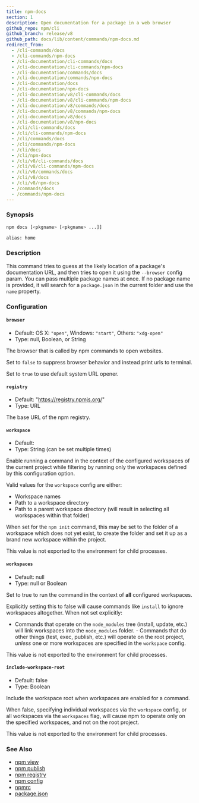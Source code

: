 ```yaml
---
title: npm-docs
section: 1
description: Open documentation for a package in a web browser
github_repo: npm/cli
github_branch: release/v8
github_path: docs/lib/content/commands/npm-docs.md
redirect_from:
  - /cli-commands/docs
  - /cli-commands/npm-docs
  - /cli-documentation/cli-commands/docs
  - /cli-documentation/cli-commands/npm-docs
  - /cli-documentation/commands/docs
  - /cli-documentation/commands/npm-docs
  - /cli-documentation/docs
  - /cli-documentation/npm-docs
  - /cli-documentation/v8/cli-commands/docs
  - /cli-documentation/v8/cli-commands/npm-docs
  - /cli-documentation/v8/commands/docs
  - /cli-documentation/v8/commands/npm-docs
  - /cli-documentation/v8/docs
  - /cli-documentation/v8/npm-docs
  - /cli/cli-commands/docs
  - /cli/cli-commands/npm-docs
  - /cli/commands/docs
  - /cli/commands/npm-docs
  - /cli/docs
  - /cli/npm-docs
  - /cli/v8/cli-commands/docs
  - /cli/v8/cli-commands/npm-docs
  - /cli/v8/commands/docs
  - /cli/v8/docs
  - /cli/v8/npm-docs
  - /commands/docs
  - /commands/npm-docs
---
```


### Synopsis

```bash
npm docs [<pkgname> [<pkgname> ...]]

alias: home
```

### Description

This command tries to guess at the likely location of a package's
documentation URL, and then tries to open it using the `--browser` config
param. You can pass multiple package names at once. If no package name is
provided, it will search for a `package.json` in the current folder and use
the `name` property.

### Configuration

#### `browser`

* Default: OS X: `"open"`, Windows: `"start"`, Others: `"xdg-open"`
* Type: null, Boolean, or String

The browser that is called by npm commands to open websites.

Set to `false` to suppress browser behavior and instead print urls to
terminal.

Set to `true` to use default system URL opener.

#### `registry`

* Default: "https://registry.npmjs.org/"
* Type: URL

The base URL of the npm registry.

#### `workspace`

* Default:
* Type: String (can be set multiple times)

Enable running a command in the context of the configured workspaces of the
current project while filtering by running only the workspaces defined by
this configuration option.

Valid values for the `workspace` config are either:

* Workspace names
* Path to a workspace directory
* Path to a parent workspace directory (will result in selecting all
  workspaces within that folder)

When set for the `npm init` command, this may be set to the folder of a
workspace which does not yet exist, to create the folder and set it up as a
brand new workspace within the project.

This value is not exported to the environment for child processes.

#### `workspaces`

* Default: null
* Type: null or Boolean

Set to true to run the command in the context of **all** configured
workspaces.

Explicitly setting this to false will cause commands like `install` to
ignore workspaces altogether. When not set explicitly:

- Commands that operate on the `node_modules` tree (install, update, etc.)
will link workspaces into the `node_modules` folder. - Commands that do
other things (test, exec, publish, etc.) will operate on the root project,
_unless_ one or more workspaces are specified in the `workspace` config.

This value is not exported to the environment for child processes.

#### `include-workspace-root`

* Default: false
* Type: Boolean

Include the workspace root when workspaces are enabled for a command.

When false, specifying individual workspaces via the `workspace` config, or
all workspaces via the `workspaces` flag, will cause npm to operate only on
the specified workspaces, and not on the root project.

This value is not exported to the environment for child processes.

### See Also

* [npm view](/cli/v8/commands/npm-view)
* [npm publish](/cli/v8/commands/npm-publish)
* [npm registry](/cli/v8/using-npm/registry)
* [npm config](/cli/v8/commands/npm-config)
* [npmrc](/cli/v8/configuring-npm/npmrc)
* [package.json](/cli/v8/configuring-npm/package-json)
